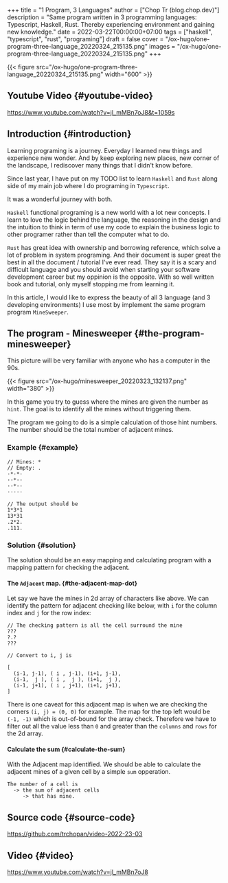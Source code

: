 +++
title = "1 Program, 3 Languages"
author = ["Chop Tr (blog.chop.dev)"]
description = "Same program written in 3 programming languages: Typescript, Haskell, Rust. Thereby experiencing environment and gaining new knowledge."
date = 2022-03-22T00:00:00+07:00
tags = ["haskell", "typescript", "rust", "programing"]
draft = false
cover = "/ox-hugo/one-program-three-language_20220324_215135.png"
images = "/ox-hugo/one-program-three-language_20220324_215135.png"
+++

{{< figure src="/ox-hugo/one-program-three-language_20220324_215135.png" width="600" >}}


## Youtube Video {#youtube-video}

<https://www.youtube.com/watch?v=jl_mMBn7oJ8&t=1059s>


## Introduction {#introduction}

Learning programing is a journey. Everyday I learned new things and experience new wonder. And by keep exploring new places, new corner of the landscape, I rediscover many things that I didn't know before.

Since last year, I have put on my TODO list to learn `Haskell` and `Rust` along side of my main job where I do programing in `Typescript`.

It was a wonderful journey with both.

`Haskell` functional programing is a new world with a lot new concepts. I learn to love the logic behind the language, the reasoning in the design and the intuition to think in term of use my code to explain the business logic to other programer rather than tell the computer what to do.

`Rust` has great idea with ownership and borrowing reference, which solve a lot of problem in system programing. And their document is super great the best in all the document / tutorial I've ever read. They say it is a scary and difficult language and you should avoid when starting your software development career but my oppinion is the opposite. With so well written book and tutorial, only myself stopping me from learning it.

In this article, I would like to express the beauty of all 3 language (and 3 developing environments) I use most by implement the same program program `MineSweeper`.


## The program - Minesweeper {#the-program-minesweeper}

This picture will be very familiar with anyone who has a computer in the 90s.

{{< figure src="/ox-hugo/minesweeper_20220323_132137.png" width="380" >}}

In this game you try to guess where the mines are given the number as `hint`. The goal is to identify all the mines without triggering them.

The program we going to do is a simple calculation of those hint numbers. The number should be the total number of adjacent mines.


### Example {#example}

```nil
// Mines: *
// Empty: .
·*·*·
··*··
··*··
·····

// The output should be
1*3*1
13*31
.2*2.
.111.
```


### Solution {#solution}

The solution should be an easy mapping and calculating program with a mapping pattern for checking the adjacent.


#### The `Adjacent` map. {#the-adjacent-map-dot}

Let say we have the mines in 2d array of characters like above. We can identify the pattern for adjacent checking like below, with `i` for the column index and `j` for the row index:

```nil
// The checking pattern is all the cell surround the mine
???
?.?
???

// Convert to i, j is

[
  (i-1, j-1), ( i , j-1), (i+1, j-1),
  (i-1,  j ), ( i ,  j ), (i+1,  j ),
  (i-1, j+1), ( i , j+1), (i+1, j+1),
]
```

There is one caveat for this adjacent map is when we are checking the corners `(i, j) = (0, 0)` for example. The map for the top left would be `(-1, -1)` which is out-of-bound for the array check. Therefore we have to filter out all the value less than `0` and greater than the `columns` and `rows` for the 2d array.


#### Calculate the sum {#calculate-the-sum}

With the Adjacent map identified. We should be able to calculate the adjacent mines of a given cell by a simple `sum` opperation.

```nil
The number of a cell is
  -> the sum of adjacent cells
     -> that has mine.
```


## Source code {#source-code}

<https://github.com/trchopan/video-2022-23-03>


## Video {#video}

<https://www.youtube.com/watch?v=jl_mMBn7oJ8>
